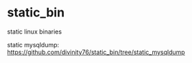 # static_bin
static linux binaries

static mysqldump: https://github.com/divinity76/static_bin/tree/static_mysqldump
